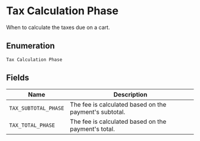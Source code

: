 
# Tax Calculation Phase

When to calculate the taxes due on a cart.

## Enumeration

`Tax Calculation Phase`

## Fields

| Name | Description |
|  --- | --- |
| `TAX_SUBTOTAL_PHASE` | The fee is calculated based on the payment's subtotal. |
| `TAX_TOTAL_PHASE` | The fee is calculated based on the payment's total. |

